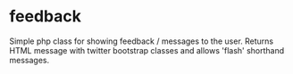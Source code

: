 feedback
========

Simple php class for showing feedback / messages to the user. Returns HTML message with twitter bootstrap classes and allows 'flash' shorthand messages.
